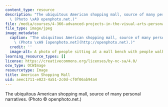 ```yaml
---
content_type: resource
description: "The ubiquitous American shopping mall, source of many personal narratives.\
  \ (Photo \xA9 openphoto.net.)"
file: /media/courses/4-366-advanced-projects-in-the-visual-arts-personal-narrative-spring-2004/aeec1711e0234a512c0dcf0f06ab94a4_4-366s04.jpg
file_type: image/jpeg
image_metadata:
  caption: "The ubiquitous American shopping mall, source of many personal narratives.\
    \ (Photo \xA9 [openphoto.net](http://openphoto.net).)"
  credit: ''
  image-alt: A photo of people sitting at a mall bench with people walking by.
learning_resource_types: []
license: https://creativecommons.org/licenses/by-nc-sa/4.0/
ocw_type: OCWImage
resourcetype: Image
title: American Shopping Mall
uid: aeec1711-e023-4a51-2c0d-cf0f06ab94a4
---
```

The ubiquitous American shopping mall, source of many personal narratives. (Photo © openphoto.net.)